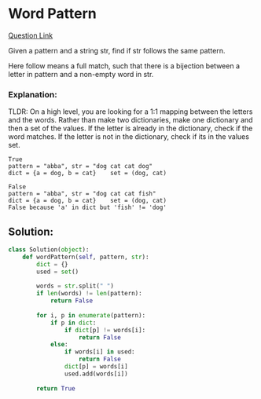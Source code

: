 # Word Pattern  

[Question Link](https://leetcode.com/problems/word-pattern/)  

Given a pattern and a string str, find if str follows the same pattern.  

Here follow means a full match, such that there is a bijection between a letter in pattern and a non-empty word in str.  

### Explanation:
TLDR: On a high level, you are looking for a 1:1 mapping between the letters and the words. Rather than make two dictionaries, make one dictionary and then a set of the values. If the letter is already in the dictionary, check if the word matches. If the letter is not in the dictionary, check if its in the values set.

```True```  
```pattern = "abba", str = "dog cat cat dog"```  
```dict = {a = dog, b = cat}    set = (dog, cat)```  
  
```False```  
```pattern = "abba", str = "dog cat cat fish"```  
```dict = {a = dog, b = cat}    set = (dog, cat)```  
```False because 'a' in dict but 'fish' != 'dog'```  

## Solution:
```Python
class Solution(object):
    def wordPattern(self, pattern, str):
        dict = {}
        used = set()
        
        words = str.split(" ")
        if len(words) != len(pattern):
            return False
        
        for i, p in enumerate(pattern):
            if p in dict:
                if dict[p] != words[i]:
                    return False
            else:
                if words[i] in used:
                    return False
                dict[p] = words[i]
                used.add(words[i])
            
        return True
```
